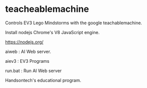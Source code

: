# teacheablemachine

Controls EV3 Lego Mindstorms with the google teachablemachine.

Install nodejs Chrome's V8 JavaScript engine.

https://nodejs.org/

aiweb : AI Web server.

aiev3 : EV3 Programs

run.bat : Run AI Web server


Handsontech's educational program.
